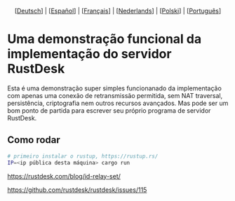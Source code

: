 <p align="center">
  [<a href="README-DE.md">Deutsch</a>] | [<a href="README-ES.md">Español</a>] | [<a href="README-FR.md">Français</a>] | [<a href="README-NL.md">Nederlands</a>] | [<a href="README-PL.md">Polski</a>] | [<a href="README-PT.md">Português</a>]<br>
</p>

# Uma demonstração funcional da implementação do servidor RustDesk
Esta é uma demonstração super simples funcionanado da implementação com apenas uma conexão de retransmissão permitida, sem NAT traversal, persistência, criptografia nem outros recursos avançados. Mas pode ser um bom ponto de partida para escrever seu próprio programa de servidor RustDesk.

## Como rodar
```bash
# primeiro instalar o rustup, https://rustup.rs/
IP=<ip pública desta máquina> cargo run
```

https://rustdesk.com/blog/id-relay-set/

https://github.com/rustdesk/rustdesk/issues/115
